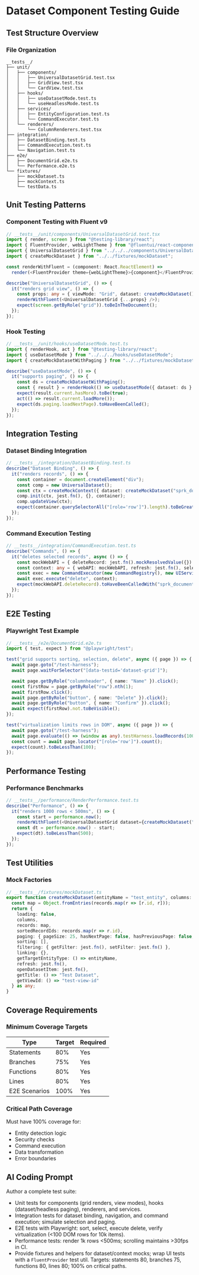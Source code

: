# Dataset Component Testing Guide

## Test Structure Overview
### File Organization
```
__tests__/
├── unit/
│   ├── components/
│   │   ├── UniversalDatasetGrid.test.tsx
│   │   ├── GridView.test.tsx
│   │   └── CardView.test.tsx
│   ├── hooks/
│   │   ├── useDatasetMode.test.ts
│   │   └── useHeadlessMode.test.ts
│   ├── services/
│   │   ├── EntityConfiguration.test.ts
│   │   └── CommandExecutor.test.ts
│   └── renderers/
│       └── ColumnRenderers.test.tsx
├── integration/
│   ├── DatasetBinding.test.ts
│   ├── CommandExecution.test.ts
│   └── Navigation.test.ts
├── e2e/
│   ├── DocumentGrid.e2e.ts
│   └── Performance.e2e.ts
└── fixtures/
    ├── mockDataset.ts
    ├── mockContext.ts
    └── testData.ts
```

## Unit Testing Patterns
### Component Testing with Fluent v9
```typescript
// __tests__/unit/components/UniversalDatasetGrid.test.tsx
import { render, screen } from "@testing-library/react";
import { FluentProvider, webLightTheme } from "@fluentui/react-components";
import { UniversalDatasetGrid } from "../../../components/UniversalDatasetGrid";
import { createMockDataset } from "../../fixtures/mockDataset";

const renderWithFluent = (component: React.ReactElement) =>
  render(<FluentProvider theme={webLightTheme}>{component}</FluentProvider>);

describe("UniversalDatasetGrid", () => {
  it("renders grid view", () => {
    const props: any = { viewMode: "Grid", dataset: createMockDataset() };
    renderWithFluent(<UniversalDatasetGrid {...props} />);
    expect(screen.getByRole("grid")).toBeInTheDocument();
  });
});
```

### Hook Testing
```typescript
// __tests__/unit/hooks/useDatasetMode.test.ts
import { renderHook, act } from "@testing-library/react";
import { useDatasetMode } from "../../../hooks/useDatasetMode";
import { createMockDatasetWithPaging } from "../../fixtures/mockDataset";

describe("useDatasetMode", () => {
  it("supports paging", () => {
    const ds = createMockDatasetWithPaging();
    const { result } = renderHook(() => useDatasetMode({ dataset: ds } as any));
    expect(result.current.hasMore).toBe(true);
    act(() => result.current.loadMore());
    expect(ds.paging.loadNextPage).toHaveBeenCalled();
  });
});
```

## Integration Testing
### Dataset Binding Integration
```typescript
// __tests__/integration/DatasetBinding.test.ts
describe("Dataset Binding", () => {
  it("renders records", () => {
    const container = document.createElement("div");
    const comp = new UniversalDataset();
    const ctx = createMockContext({ dataset: createMockDataset("sprk_document") });
    comp.init(ctx, jest.fn(), {}, container);
    comp.updateView(ctx);
    expect(container.querySelectorAll("[role='row']").length).toBeGreaterThan(0);
  });
});
```

### Command Execution Testing
```typescript
// __tests__/integration/CommandExecution.test.ts
describe("Commands", () => {
  it("deletes selected records", async () => {
    const mockWebAPI = { deleteRecord: jest.fn().mockResolvedValue({}) };
    const context: any = { webAPI: mockWebAPI, refresh: jest.fn(), selectedRecords: [{ id: "1", entityName: "sprk_document" }] };
    const exec = new CommandExecutor(new CommandRegistry(), new UIService());
    await exec.execute("delete", context);
    expect(mockWebAPI.deleteRecord).toHaveBeenCalledWith("sprk_document", "1");
  });
});
```

## E2E Testing
### Playwright Test Example
```typescript
// __tests__/e2e/DocumentGrid.e2e.ts
import { test, expect } from "@playwright/test";

test("grid supports sorting, selection, delete", async ({ page }) => {
  await page.goto("/test-harness");
  await page.waitForSelector("[data-testid='dataset-grid']");

  await page.getByRole("columnheader", { name: "Name" }).click();
  const firstRow = page.getByRole("row").nth(1);
  await firstRow.click();
  await page.getByRole("button", { name: "Delete" }).click();
  await page.getByRole("button", { name: "Confirm" }).click();
  await expect(firstRow).not.toBeVisible();
});

test("virtualization limits rows in DOM", async ({ page }) => {
  await page.goto("/test-harness");
  await page.evaluate(() => (window as any).testHarness.loadRecords(10000));
  const count = await page.locator("[role='row']").count();
  expect(count).toBeLessThan(100);
});
```

## Performance Testing
### Performance Benchmarks
```typescript
// __tests__/performance/RenderPerformance.test.ts
describe("Performance", () => {
  it("renders 1000 rows < 500ms", () => {
    const start = performance.now();
    renderWithFluent(<UniversalDatasetGrid dataset={createMockDataset("t", [], generateMockRecords(1000))} /> as any);
    const dt = performance.now() - start;
    expect(dt).toBeLessThan(500);
  });
});
```

## Test Utilities
### Mock Factories
```typescript
// __tests__/fixtures/mockDataset.ts
export function createMockDataset(entityName = "test_entity", columns: any[] = [], records: any[] = []): ComponentFramework.PropertyTypes.DataSet {
  const map = Object.fromEntries(records.map(r => [r.id, r]));
  return {
    loading: false,
    columns,
    records: map,
    sortedRecordIds: records.map(r => r.id),
    paging: { pageSize: 25, hasNextPage: false, hasPreviousPage: false, loadNextPage: jest.fn(), loadPreviousPage: jest.fn(), reset: jest.fn(), setPageSize: jest.fn(), totalResultCount: records.length },
    sorting: [],
    filtering: { getFilter: jest.fn(), setFilter: jest.fn() },
    linking: {},
    getTargetEntityType: () => entityName,
    refresh: jest.fn(),
    openDatasetItem: jest.fn(),
    getTitle: () => "Test Dataset",
    getViewId: () => "test-view-id"
  } as any;
}
```

## Coverage Requirements
### Minimum Coverage Targets
| Type | Target | Required |
|------|--------|----------|
| Statements | 80% | Yes |
| Branches | 75% | Yes |
| Functions | 80% | Yes |
| Lines | 80% | Yes |
| E2E Scenarios | 100% | Yes |

### Critical Path Coverage
Must have 100% coverage for:
- Entity detection logic
- Security checks
- Command execution
- Data transformation
- Error boundaries

## AI Coding Prompt
Author a complete test suite:
- Unit tests for components (grid renders, view modes), hooks (dataset/headless paging), renderers, and services.
- Integration tests for dataset binding, navigation, and command execution; simulate selection and paging.
- E2E tests with Playwright: sort, select, execute delete, verify virtualization (<100 DOM rows for 10k items).
- Performance tests: render 1k rows <500ms; scrolling maintains >30fps in CI.
- Provide fixtures and helpers for dataset/context mocks; wrap UI tests with a `FluentProvider` test util.
Targets: statements 80, branches 75, functions 80, lines 80; 100% on critical paths.
